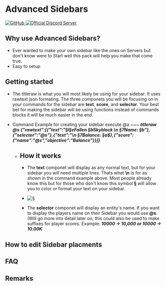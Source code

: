 # Advanced Sidebars

<a href="https://github.com/xFallen54x/advanced-sidebars/blob/main/LICENSE">
  <img alt="GitHub" src="https://img.shields.io/github/license/xFallen54x/advanced-sidebars">
</a>
<a href="https://discord.gg/FN9gwVuE5S">
  <img alt="Official Discord Server" src="https://img.shields.io/discord/753438334663000116?color=%237289DA&label=Discord&style=flat-square">
</a>

## Why use Advanced Sidebars?

-   Ever wanted to make your own sidebar like the ones on Servers but don't know were to Start well this pack will help you make that come true.
-   Easy to setup

## Getting started

- The titleraw is what you will most likely be using for your sidebar. It uses rawtext json formating. The three componets you will be focusing on in your commands for the sidebar are **text**, **score**, and **selector**. Your best bet for making the sidebar will be using functions instead of commands blocks it will be much easier in the end. 
 
- Command Example for creating your sidebar execute @a ~~~ ***titleraw @s {"rawtext":[{"text":"§l§eFallen §bSkyblock \n §7Name: §b"},{"selector":"@s"},{"text":"\n §7Balance: §a$},{"score":{"name":"@s","objective":"Balance"}}]}***
  - ## How it works
    - The **text** componet will display as any normal text, but for your sidebar you will need multiple lines. Thats what **\n** is for as shown in the command example above. Most people already know this but for those who don't know this symbol **§** will allow you to color or format your text on your sidebar. 
    
    - <img alt="§" src="https://media.discordapp.net/attachments/789321466977976342/790010505410379826/OIP.jpeg?width=263&height=324">
    
    - The **selector** componet will display an entity's name. If you want to display the players name on their Sidebar you would use **@s**. (Will go more into detail later on, this could also be used to make suffixes for player scores. Example: ***10000 -> 10,000 or 10000 -> 10.00K***
    
## How to edit Sidebar placments 

## FAQ

## Remarks


